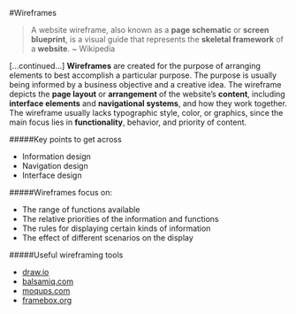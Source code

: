 #Wireframes


>A website wireframe, also known as a **page schematic** or **screen blueprint**, is a visual guide that represents the **skeletal framework** of a **website**. ~ Wikipedia

[...continued...] **Wireframes** are created for the purpose of arranging elements to best accomplish a particular purpose. The purpose is usually being informed by a business objective and a creative idea. The wireframe depicts the **page layout** or **arrangement** of the website’s **content**, including **interface elements** and **navigational systems**, and how they work together. The wireframe usually lacks typographic style, color, or graphics, since the main focus lies in **functionality**, behavior, and priority of content.

#####Key points to get across

* Information design
* Navigation design
* Interface design


#####Wireframes focus on:

* The range of functions available
* The relative priorities of the information and functions
* The rules for displaying certain kinds of information
* The effect of different scenarios on the display

#####Useful wireframing tools

* [draw.io](http://www.draw.io) 
* [balsamiq.com](http://www.balsamiq.com) 
* [moqups.com](http://www.moqups.com) 
* [framebox.org](http://www.framebox.org)

